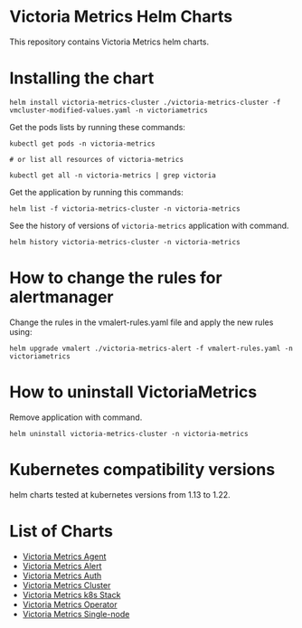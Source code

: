 # Victoria Metrics Helm Charts

This repository contains Victoria Metrics helm charts.

# Installing the chart

```console
helm install victoria-metrics-cluster ./victoria-metrics-cluster -f vmcluster-modified-values.yaml -n victoriametrics
```

Get the pods lists by running these commands:

```console
kubectl get pods -n victoria-metrics

# or list all resources of victoria-metrics

kubectl get all -n victoria-metrics | grep victoria
```

Get the application by running this commands:

```console
helm list -f victoria-metrics-cluster -n victoria-metrics
```

See the history of versions of ``victoria-metrics`` application with command.

```console
helm history victoria-metrics-cluster -n victoria-metrics
```

# How to change the rules for alertmanager

Change the rules in the vmalert-rules.yaml file and apply the new rules using:

```console
helm upgrade vmalert ./victoria-metrics-alert -f vmalert-rules.yaml -n victoriametrics
```

# How to uninstall VictoriaMetrics

Remove application with command.

```console
helm uninstall victoria-metrics-cluster -n victoria-metrics
```

# Kubernetes compatibility versions

helm charts tested at kubernetes versions from 1.13 to 1.22.

# List of Charts

- [Victoria Metrics Agent](https://github.com/VictoriaMetrics/helm-charts/blob/master/charts/victoria-metrics-agent)
- [Victoria Metrics Alert](https://github.com/VictoriaMetrics/helm-charts/blob/master/charts/victoria-metrics-alert)
- [Victoria Metrics Auth](https://github.com/VictoriaMetrics/helm-charts/blob/master/charts/victoria-metrics-auth/README.md)
- [Victoria Metrics Cluster](https://github.com/VictoriaMetrics/helm-charts/blob/master/charts/victoria-metrics-cluster/README.md)
- [Victoria Metrics k8s Stack](https://github.com/VictoriaMetrics/helm-charts/blob/master/charts/victoria-metrics-k8s-stack/README.md)
- [Victoria Metrics Operator](https://github.com/VictoriaMetrics/helm-charts/blob/master/charts/victoria-metrics-operator/README.md)
- [Victoria Metrics Single-node](https://github.com/VictoriaMetrics/helm-charts/blob/master/charts/victoria-metrics-single/README.md)